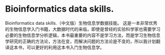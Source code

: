 # Bioinformatics data skills.
Bioinformatics data skills.（中文版）生物信息学数据技能。 这是一本非常优秀的生物信息学入门书籍，大数据时代的来临，即使是曾经的实验科学家也需要学习必要的生物信息学分析逻辑，本书最重要的内容不是学习方法，而是学习生物信息学研究的正确的方法论，方法在变，而解决问题的方法论是不变的，所以我计划翻译这本书，可以更好的利用这本书入门生物信息学。
